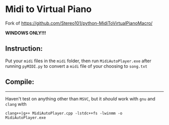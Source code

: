 # Midi to Virtual Piano

Fork of https://github.com/Stereo101/python-MidiToVirtualPianoMacro/


**WINDOWS ONLY!!!**

## Instruction:
Put your `midi` files in the `midi` folder, then run `MidiAutoPlayer.exe` after running `pyMIDI.py` to convert a `midi` file of your choosing to `song.txt`



## Compile:
---
Haven't test on anything other than `MSVC`, but it *should* work with `gnu` and `clang` with
```
clang++|g++ MidiAutoPlayer.cpp -lstdc++fs -lwinmm -o MidiAutoPlayer.exe
```

